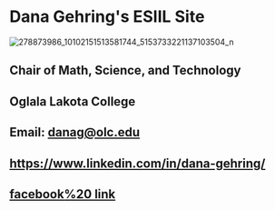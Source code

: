 
## <h1>Dana Gehring's ESIIL Site</h1>

![278873986_10102151513581744_5153733221137103504_n](https://user-images.githubusercontent.com/78752548/227621682-dd7aa54b-4e14-4746-ac09-a13cff9464c6.jpg)

## Chair of Math, Science, and Technology
## Oglala Lakota College

## Email: danag@olc.edu
## https://www.linkedin.com/in/dana-gehring/
## [facebook](https://www.facebook.com/dana.gehring)<a href="https://www.facebook.com/dana.gehring">%20 link</a>
